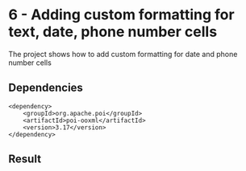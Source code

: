 # 6 - Adding custom formatting for text, date, phone number cells

The project shows how to add custom formatting for date and phone number cells

## Dependencies

```
<dependency>
    <groupId>org.apache.poi</groupId>
    <artifactId>poi-ooxml</artifactId>
    <version>3.17</version>
</dependency>
```
## Result
